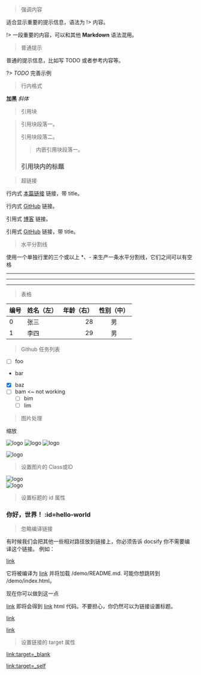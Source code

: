 > 强调内容

适合显示重要的提示信息，语法为 !> 内容。

!> 一段重要的内容，可以和其他 **Markdown** 语法混用。

> 普通提示

普通的提示信息，比如写 TODO 或者参考内容等。

?> _TODO_ 完善示例


> 行内格式

**加黑**    *斜体*

> 引用块

> 引用块段落一。
>
> 引用块段落二。
>> 内嵌引用块段落一。
>
> ### 引用块内的标题

> 超链接

行内式 [本篇链接](https://jessiebean66.github.io/Learning-notes/#/ "我的个人博客") 链接，带 title。

行内式 [GitHub](https://jessiebean66.github.io/Learning-notes/#/) 链接。

引用式 [博客][1] 链接。

引用式 [GitHub][2] 链接，带 title。

[1]: https://jessiebean66.github.io/Learning-notes/#/
[2]: https://jessiebean66.github.io/Learning-notes/#/ "我的 GitHub 主页"

> 水平分割线

使用一个单独行里的三个或以上 *、- 来生产一条水平分割线，它们之间可以有空格
***

-----

- - -

> 表格

| 编号  | 姓名（左） | 年龄（右） | 性别（中） |
| ----- | :--------  | ---------: | :------:   |
| 0     | 张三       | 28         | 男         |
| 1     | 李四       | 29         | 男         |





> Github 任务列表

- [ ] foo
- bar
- [x] baz
- [ ] bam <~ not working
  - [ ] bim
  - [ ] lim

> 图片处理

缩放

![logo](https://docsify.js.org/_media/icon.svg ':size=WIDTHxHEIGHT')
![logo](https://docsify.js.org/_media/icon.svg ':size=50x100')
![logo](https://docsify.js.org/_media/icon.svg ':size=100')

<!-- 支持按百分比缩放 -->

![logo](https://docsify.js.org/_media/icon.svg ':size=10%')

> 设置图片的 Class或ID

![logo](https://docsify.js.org/_media/icon.svg ':class=someCssClass')    
![logo](https://docsify.js.org/_media/icon.svg ':id=someCssId')

> 设置标题的 id 属性

### 你好，世界！ :id=hello-world






> 忽略编译链接

有时候我们会把其他一些相对路径放到链接上，你必须告诉 docsify 你不需要编译这个链接。 例如：

[link](/demo/)

它将被编译为 <a href="/#/demo/">link</a> 并将加载 /demo/README.md. 可能你想跳转到 /demo/index.html。

现在你可以做到这一点

[link](/demo/ ':ignore')
即将会得到 <a href="/demo/">link</a> html 代码。不要担心，你仍然可以为链接设置标题。

[link](/demo/ ':ignore title')

<a href="/demo/" title="title">link</a>


> 设置链接的 target 属性

[link:target=_blank](/demo ':target=_blank')

[link:target=_self](/demo2 ':target=_self')


